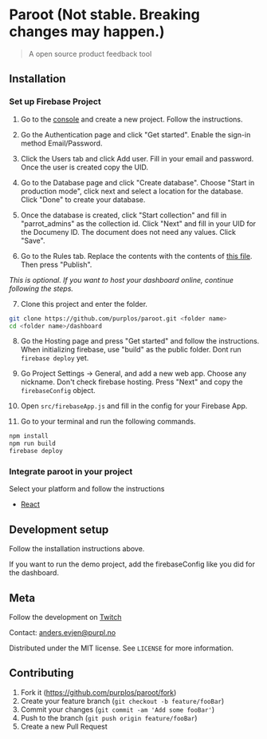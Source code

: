 # Paroot (Not stable. Breaking changes may happen.)

> A open source product feedback tool

## Installation

### Set up Firebase Project

1. Go to the [console](https://console.firebase.google.com/) and create a new project. Follow the instructions.

2. Go the Authentication page and click "Get started". Enable the sign-in method Email/Password.

3. Click the Users tab and click Add user. Fill in your email and password. Once the user is created copy the UID.

4. Go to the Database page and click "Create database". Choose "Start in production mode", click next and select a location for the database. Click "Done" to create your database.

5. Once the database is created, click "Start collection" and fill in "parrot_admins" as the collection id. Click "Next" and fill in your UID for the Documeny ID. The document does not need any values. Click "Save".

6. Go to the Rules tab. Replace the contents with the contents of [this file](https://raw.githubusercontent.com/purplos/paroot/develop/setup/firestore.rules). Then press "Publish".

_This is optional. If you want to host your dashboard online, continue following the steps._

7. Clone this project and enter the folder.

```bash
git clone https://github.com/purplos/paroot.git <folder name>
cd <folder name>/dashboard
```

8. Go the Hosting page and press "Get started" and follow the instructions. When initializing firebase, use "build" as the public folder. Dont run `firebase deploy` yet.

9. Go Project Settings -> General, and add a new web app. Choose any nickname. Don't check firebase hosting. Press "Next" and copy the `firebaseConfig` object.

10. Open `src/firebaseApp.js` and fill in the config for your Firebase App.

11. Go to your terminal and run the following commands.

```bash
npm install
npm run build
firebase deploy
```

### Integrate paroot in your project

Select your platform and follow the instructions

- [React](https://www.npmjs.com/package/paroot-react)

## Development setup

Follow the installation instructions above.

If you want to run the demo project, add the firebaseConfig like you did for the dashboard.

## Meta

Follow the development on [Twitch](https://twitch.tv/purplteam)

Contact: anders.evjen@purpl.no

Distributed under the MIT license. See `LICENSE` for more information.

## Contributing

1. Fork it (<https://github.com/purplos/paroot/fork>)
2. Create your feature branch (`git checkout -b feature/fooBar`)
3. Commit your changes (`git commit -am 'Add some fooBar'`)
4. Push to the branch (`git push origin feature/fooBar`)
5. Create a new Pull Request
